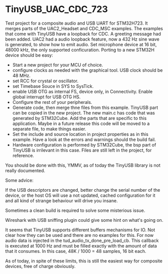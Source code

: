 # TinyUSB_UAC_CDC_723

Test project for a composite audio and USB UART for STM32H723. 
It merges parts of the UAC2_Headset and CDC_MSC examples.
The examples that come with TinyUSB have a loopback for CDC. A greeting message had been added.
UAC2 had a audio loopback feature, now a 432 Hz sine wave is generated, to show how to emit audio.
Set microphone device at 16 bit, 48000 kHz, the only supported conficuration.
Porting to a new STM32H device should be easy:

- Start a new project for your MCU of choice.
- configure clocks as needed with the graphical tool. USB clock should be 48 MHz.
- set RCC for crystal or oscillator.
- set Timebase Souce in SYS to SysTick.
- enable USB OTG as internal FS, device only, in Connectivity. Enable global interrupt for USB OTG HS.
- Configure the rest of your peripherals.
- Generate code, then merge thne files from this example. TinyUSB part can be copied in the new project. The new main.c has code that was generated by STM32Cube.
 Add the parts that are specific to this application. Maybe in a future release this code will be moved to a separate file, to make things easier. 
- Set the include and source location in project properties as in this example. Have a look at the errors and warnings should the build fail.
- Hardware configuration is performed by STM32Cube, the bsp part of TinyUSB is irrilevant in this case. Files are still left in the project, for reference.
 
 You should be done with this, YMMV, as of today the TinyUSB library is not really documented.
 
 Some advice:
 
 If the USB descriptors are changed, better change the serial number of the device, or the host OS will use a not updated, cached configuration for it and all kind of 
strange behaviour will drive you insane. 

Sometimes a clean build is required to solve some misterious issue.

Wireshark with USB sniffing plugin could give some hint on what's going on.

It seems that TinyUSB supports different buffers mechanisms for IO. Not clear how they can be used and there are no examples for this.
For now audio data is injected in the tud_audio_tx_done_pre_load_cb. This callback is executed at 1000 Hz and must be filled exactly with the amount of data that it consumes. 
In this case, 48K / 1000 = 48 samples, 16 bit each.

As of today, in spite of these limits, this is still the easiest way for composite devices, free of charge obviously.

